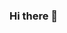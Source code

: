### Hi there 👋

<!--
**Vsuthar22/Vsuthar22** is a ✨ _special_ ✨ repository because its `README.md` (this file) appears on your GitHub profile.


I am Vipul Suthar. My main interest lies in Android Development. I also have basic knowledge of Machine Learning and OpenCV. I am always curious to learn something new.
- 🔭 I’m currently working on a Android Application which is kind of Uber like application.
- 🌱 I’m currently learning Advance Architectures and tools in Android Development 
- 👯 I’m looking to collaborate on Android Project
- 💬 Ask me about ...
- 📫 How to reach me: vipulsuthar135@gmail.com
-->
